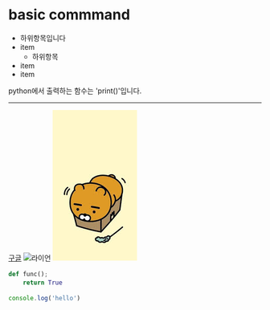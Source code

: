 # basic commmand
- 하위항목입니다
- item
    - 하위항목
- item
- item

python에서 출력하는 함수는
'print()'입니다.

---
[구글](https://www.google.com/)
![라이언](https://www.google.com/imgres?imgurl=https%3A%2F%2Fi.pinimg.com%2F564x%2F2c%2Fbe%2F96%2F2cbe96d76b9015626c26e3f08b87ce9a.jpg&tbnid=bicnH27fR35hmM&vet=12ahUKEwi-6a2798SBAxXimFYBHWD0C_8QMygVegUIARCjAQ..i&imgrefurl=https%3A%2F%2Fwww.pinterest.com%2Fpin%2F824792119238509225%2F&docid=-khzq-Bq0RG5mM&w=539&h=960&q=%EB%9D%BC%EC%9D%B4%EC%96%B8&ved=2ahUKEwi-6a2798SBAxXimFYBHWD0C_8QMygVegUIARCjAQ)
![라이언](./assets/lion.jpg)

```python
def func();
    return True
```

```javascript
console.log('hello')
```


